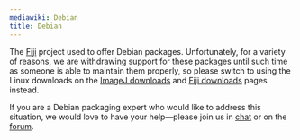 ```yaml
---
mediawiki: Debian
title: Debian
---
```


The [Fiji](/software/fiji) project used to offer Debian packages. Unfortunately, for a variety of reasons, we are withdrawing support for these packages until such time as someone is able to maintain them properly, so please switch to using the Linux downloads on the [ImageJ downloads](/downloads) and [Fiji downloads](/software/fiji/downloads) pages instead.

If you are a Debian packaging expert who would like to address this situation, we would love to have your help—please join us in [chat](/discuss/chat) or on the [forum](http://forum.imagej.net/c/development).

